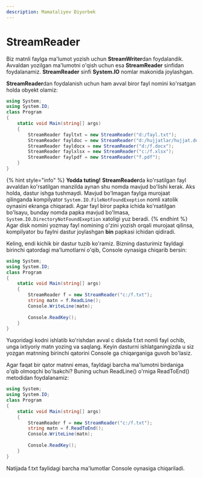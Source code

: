 ```yaml
---
description: Mamataliyev Diyorbek
---
```

# StreamReader

Biz matnli faylga ma'lumot yozish uchun **StreamWriter**dan foydalandik. Avvaldan yozilgan ma'lumotni o'qish uchun esa **StreamReader** sinfidan foydalanamiz. **StreamReader** sinfi **System.IO** nomlar makonida joylashgan. 

**StreamReader**dan foydalanish uchun ham avval biror fayl nomini ko'rsatgan holda obyekt olamiz:
```csharp
using System;
using System.IO;
class Program
{
    static void Main(string[] args)
    {
        StreamReader fayltxt = new StreamReader("d:/fayl.txt");
        StreamReader fayldoc = new StreamReader("d:/hujjatlar/hujjat.doc");
        StreamReader fayldocx = new StreamReader("d:/f.docx");
        StreamReader faylxlsx = new StreamReader("c:/f.xlsx");
        StreamReader faylpdf = new StreamReader("f.pdf");
    }
}
```
{% hint style="info" %}
**Yodda tuting!** **StreamReader**da ko'rsatilgan fayl avvaldan ko'rsatilgan manzilda aynan shu nomda mavjud bo'lishi kerak. Aks holda, dastur ishga tushmaydi. Mavjud bo'lmagan faylga murojaat qilinganda kompilyator `System.IO.FileNotFoundExeption` nomli xatolik oynasini ekranga chiqaradi.
Agar fayl biror papka ichida ko'rsatilgan bo'lsayu, bunday nomda papka mavjud bo'lmasa, `System.IO.DirectoryNotFoundExeption` xatoligi yuz beradi.
{% endhint %}
Agar disk nomini yozmay fayl nomining o'zini yozish orqali murojaat qilinsa, kompilyator bu faylni dastur joylashgan **bin** papkasi ichidan qidiradi.

Keling, endi kichik bir dastur tuzib ko'ramiz. Bizning dasturimiz fayldagi birinchi qatordagi ma'lumotlarni o'qib, Console oynasiga chiqarib bersin:
```csharp
using System;
using System.IO;
class Program
{
    static void Main(string[] args)
    {
        StreamReader f = new StreamReader("c:/f.txt");
        string matn = f.ReadLine();
        Console.WriteLine(matn);
        
        Console.ReadKey();
    }
}
```
Yuqoridagi kodni ishlatib ko'rishdan avval c diskda f.txt nomli fayl ochib, unga ixtiyoriy matn yozing va saqlang. Keyin dasturni ishlatganingizda u siz yozgan matnning birinchi qatorini Console ga chiqarganiga guvoh bo'lasiz.

Agar faqat bir qator matnni emas, fayldagi barcha ma'lumotni birdaniga o'qib olmoqchi bo'lsakchi? Buning uchun ReadLine() o'rniga ReadToEnd() metodidan foydalanamiz:
```csharp
using System;
using System.IO;
class Program
{
    static void Main(string[] args)
    {
        StreamReader f = new StreamReader("c:/f.txt");
        string matn = f.ReadToEnd();
        Console.WriteLine(matn);
        
        Console.ReadKey();
    }
}
```
Natijada f.txt faylidagi barcha ma'lumotlar Console oynasiga chiqariladi.
